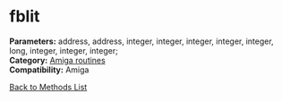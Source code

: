 # fblit

**Parameters:** address, address, integer, integer, integer, integer, integer, long, integer, integer, integer;  
**Category:** [Amiga routines](../categories/amiga_routines.md)  
**Compatibility:** Amiga  


[Back to Methods List](../../SUMMARY.md)

